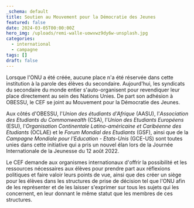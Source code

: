 ```yaml
---
_schema: default
title: Soutien au Mouvement pour la Démocratie des Jeunes
featured: false
date: 2024-03-05T00:00:00Z
hero_img: /uploads/remi-walle-uowvwz9dy6w-unsplash.jpg
categories:
  - international
  - campagne
tags: []
draft: false
---
```

Lorsque l'ONU a été créée, aucune place n'a été réservée dans cette institution à la parole des élèves du secondaire. Aujourd'hui, les syndicats du secondaire du monde entier s'auto-organisent pour revendiquer leur place directement au sein des Nations Unies. De part son adhésion à OBESSU, le CEF se joint au Mouvement pour la Démocratie des Jeunes.&nbsp;

Aux côtés d'OBESSU, l'*Union des étudiants d'Afrique* (AASU), l'*Association des Etudiants du Commonwealth* (CSA), l'*Union des Etudiants Européens* (ESU), l'*Organisation Continentale Latino-américaine et Caribéenne des Etudiants* (OCLAE) et le *Forum Mondial des Etudiants* (GSF), ainsi que de la *Campagne Mondiale pour l'Education - Etats-Unis* (GCE-US) sont toutes unies dans cette initiative qui a pris un nouvel élan lors de la Journée Internationale de la Jeunesse du 12 août 2022.&nbsp;

Le CEF demande aux organismes internationaux d'offrir la possibilité et les ressources nécessaires aux élèves pour prendre part aux réflexions politiques et faire valoir leurs points de vue, ainsi que des créer un siège pour les élèves dans les structures de prise de décision tel que l'ONU afin de les représenter et de les laisser s'exprimer sur tous les sujets qui les concernent, en leur donnant le même statut que les membres de ces structures.